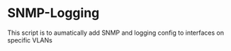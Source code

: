 # SNMP-Logging
This script is to aumatically add SNMP and logging config to interfaces on specific VLANs
